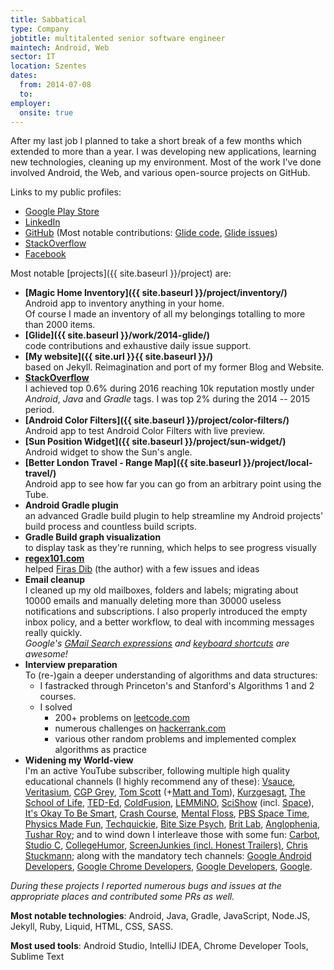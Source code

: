 ```yaml
---
title: Sabbatical
type: Company
jobtitle: multitalented senior software engineer
maintech: Android, Web
sector: IT
location: Szentes
dates:
  from: 2014-07-08
  to: 
employer:
  onsite: true
---
```


After my last job I planned to take a short break of a few months which extended to more than a year. I was developing new applications, learning new technologies, cleaning up my environment. Most of the work I've done involved Android, the Web, and various open-source projects on GitHub.

Links to my public profiles:

 * [Google Play Store](https://play.google.com/store/apps/dev?id=7995455198986011414)
 * [LinkedIn](https://uk.linkedin.com/in/papproberts)
 * [GitHub](https://github.com/TWiStErRob?tab=overview) (Most notable contributions: [Glide code](https://github.com/bumptech/glide/commits/master?author=twisterrob), [Glide issues](https://github.com/bumptech/glide/issues?utf8=%E2%9C%93&q=involves%3Atwisterrob))
 * [StackOverflow](https://stackoverflow.com/users/253468/twisterrob?tab=profile)
 * [Facebook](https://www.facebook.com/TWiStErRob)

Most notable [projects]({{ site.baseurl }}/project) are:

 * **[Magic Home Inventory]({{ site.baseurl }}/project/inventory/)**  
   Android app to inventory anything in your home.  
   Of course I made an inventory of all my belongings totalling to more than 2000 items.
 * **[Glide]({{ site.baseurl }}/work/2014-glide/)**  
   code contributions and exhaustive daily issue support.
 * **[My website]({{ site.url }}{{ site.baseurl }}/)**  
   based on Jekyll. Reimagination and port of my former Blog and Website.
 * **[StackOverflow](https://stackoverflow.com/users/253468/twisterrob?tab=profile)**  
   I achieved top 0.6% during 2016 reaching 10k reputation mostly under *Android*, *Java* and *Gradle* tags. I was top 2% during the 2014 -- 2015 period.
 * **[Android Color Filters]({{ site.baseurl }}/project/color-filters/)**  
   Android app to test Android Color Filters with live preview.
 * **[Sun Position Widget]({{ site.baseurl }}/project/sun-widget/)**  
   Android widget to show the Sun's angle.
 * **[Better London Travel - Range Map]({{ site.baseurl }}/project/local-travel/)**  
   Android app to see how far you can go from an arbitrary point using the Tube.
 * **Android Gradle plugin**  
   an advanced Gradle build plugin to help streamline my Android projects' build process and countless build scripts.
 * **Gradle Build graph visualization**  
   to display task as they're running, which helps to see progress visually
 * **[regex101.com](http://regex101.com)**  
   helped [Firas Dib](https://se.linkedin.com/in/firas-dib-6a86a868) (the author) with a few issues and ideas
 * **Email cleanup**  
   I cleaned up my old mailboxes, folders and labels; migrating about 10000 emails and manually deleting more than 30000 useless notifications and subscriptions. I also properly introduced the empty inbox policy, and a better workflow, to deal with incomming messages really quickly.  
   *Google's [GMail Search expressions](https://support.google.com/mail/answer/7190) and [keyboard shortcuts](https://support.google.com/mail/answer/6594) are awesome!*
 * **Interview preparation**  
   To (re-)gain a deeper understanding of algorithms and data structures:
   * I fastracked through Princeton's and Stanford's Algorithms 1 and 2 courses.
   * I solved
     * 200+ problems on [leetcode.com](https://leetcode.com/twisterrob)
     * numerous challenges on [hackerrank.com](https://www.hackerrank.com/TWiStErRob)
     * various other random problems and implemented complex algorithms as practice
 * **Widening my World-view**  
   I'm an active YouTube subscriber, following multiple high quality educational channels (I highly recommend any of these):
[Vsauce](https://www.youtube.com/user/Vsauce),
[Veritasium](https://www.youtube.com/user/1veritasium),
[CGP Grey](https://www.youtube.com/user/CGPGrey),
[Tom Scott](https://www.youtube.com/user/enyay) (+[Matt and Tom](https://www.youtube.com/channel/UCRUULstZRWS1lDvJBzHnkXA)),
[Kurzgesagt](https://www.youtube.com/user/Kurzgesagt),
[The School of Life](https://www.youtube.com/user/schooloflifechannel),
[TED-Ed](https://www.youtube.com/user/TEDEducation),
[ColdFusion](https://www.youtube.com/user/coldfustion),
[LEMMiNO](https://www.youtube.com/user/Top10Memes),
[SciShow](https://www.youtube.com/user/scishow) (incl. [Space](https://www.youtube.com/user/scishowspace)),
[It's Okay To Be Smart](https://www.youtube.com/user/itsokaytobesmart),
[Crash Course](https://www.youtube.com/user/crashcourse),
[Mental Floss](https://www.youtube.com/user/MentalFlossVideo),
[PBS Space Time](https://www.youtube.com/channel/UC7_gcs09iThXybpVgjHZ_7g),
[Physics Made Fun](https://www.youtube.com/user/PhysicsMadeFun),
[Techquickie](https://www.youtube.com/user/Techquickie),
[Bite Size Psych](https://www.youtube.com/channel/UCmHzqwSP0uEHwzCeDzomNsg),
[Brit Lab](https://www.youtube.com/user/HeadsqueezeTV),
[Anglophenia](https://www.youtube.com/user/AnglopheniaTV),
[Tushar Roy](https://www.youtube.com/user/tusharroy2525);
and to wind down I interleave those with some fun:
[Carbot](https://www.youtube.com/user/CarbotAnimations),
[Studio C](https://www.youtube.com/user/BYUTelevision),
[CollegeHumor](https://www.youtube.com/user/collegehumor),
[ScreenJunkies (incl. Honest Trailers)](https://www.youtube.com/user/screenjunkies),
[Chris Stuckmann](https://www.youtube.com/user/ChrisStuckmann);
along with the mandatory tech channels:
[Google Android Developers](https://www.youtube.com/user/androiddevelopers),
[Google Chrome Developers](https://www.youtube.com/user/ChromeDevelopers),
[Google Developers](https://www.youtube.com/user/GoogleDevelopers),
[Google](https://www.youtube.com/user/Google).

*During these projects I reported numerous bugs and issues at the appropriate places and contributed some PRs as well.*

**Most notable technologies**: Android, Java, Gradle, JavaScript, Node.JS, Jekyll, Ruby, Liquid, HTML, CSS, SASS.

**Most used tools**: Android Studio, IntelliJ IDEA, Chrome Developer Tools, Sublime Text
